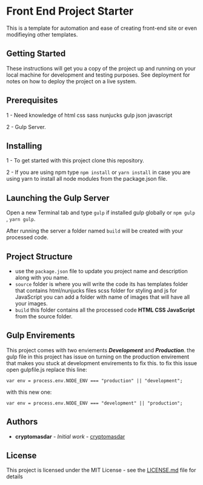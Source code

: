 # Front End Project Starter
This is a template for automation and ease of creating front-end site or even modifieying other templates.

## Getting Started

These instructions will get you a copy of the project up and running on your local machine for development and testing purposes. See deployment for notes on how to deploy the project on a live system.

## Prerequisites

1 - Need knowledge of html css sass nunjucks gulp json javascript

2 - Gulp Server.


## Installing

1 - To get started with this project clone this repository.

2 - If you are using npm type `npm install` or `yarn install` in case you are using yarn to install all node modules from the package.json file.

## Launching the Gulp Server

Open a new Terminal tab and type `gulp` if installed gulp globally or `npm gulp` , `yarn gulp`.

After running the server a folder named `build` will be created with your processed code.

## Project Structure

* use the `package.json` file to update you project name and description along with you name.
* `source` folder is where you will write the code its has templates folder that contains html/nunjucks files scss folder for styling and js for JavaScript you can add a folder with name of images that will have all your images.
* `build` this folder contains all the processed code **HTML CSS JavaScript** from the source folder.


## Gulp Envirements

This project comes with two enviements ***Development*** and ***Production***.
the gulp file in this project has issue on turning on the production envirement that makes you stuck at development envirements to fix this.
to fix this issue open gulpfile.js replace this line:

`var env = process.env.NODE_ENV === "production" || "development";`  

with this new one:

`var env = process.env.NODE_ENV === "development" || "production";`

## Authors

* **cryptomasdar** - *Initial work* - [cryptomasdar](https://github.com/cryptomasdar)
## License

This project is licensed under the MIT License - see the [LICENSE.md](LICENSE.md) file for details

